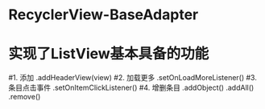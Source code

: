 # RecyclerView-BaseAdapter
# 实现了ListView基本具备的功能
#1. 添加
.addHeaderView(view)
#2. 加载更多
.setOnLoadMoreListener()
#3. 条目点击事件
.setOnItemClickListener()
#4. 增删条目
.addObject()
.addAll()
.remove()
